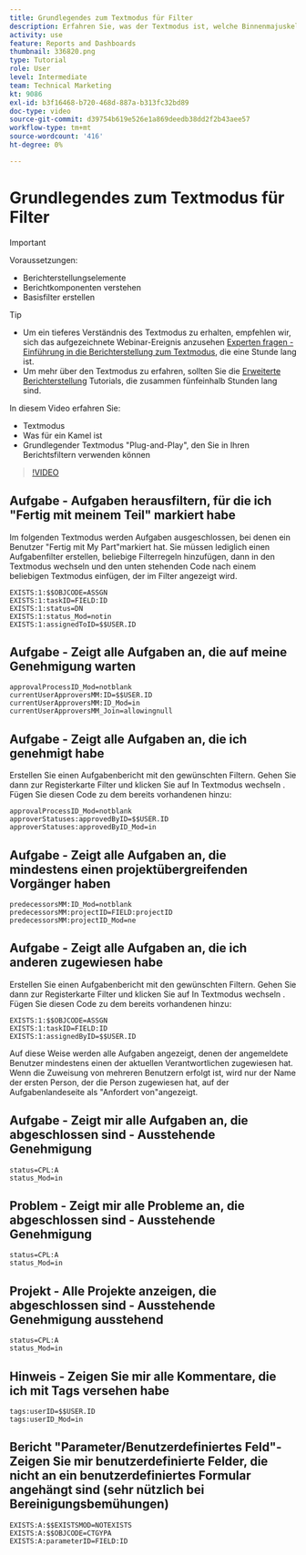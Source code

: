 ```yaml
---
title: Grundlegendes zum Textmodus für Filter
description: Erfahren Sie, was der Textmodus ist, welche Binnenmajuskel-Schreibweise verwendet wird und welchen einfachen Textmodus Sie in Ihren Berichtsfiltern in Workfront verwenden können.
activity: use
feature: Reports and Dashboards
thumbnail: 336820.png
type: Tutorial
role: User
level: Intermediate
team: Technical Marketing
kt: 9086
exl-id: b3f16468-b720-468d-887a-b313fc32bd89
doc-type: video
source-git-commit: d39754b619e526e1a869deedb38dd2f2b43aee57
workflow-type: tm+mt
source-wordcount: '416'
ht-degree: 0%

---
```


# Grundlegendes zum Textmodus für Filter

>[!IMPORTANT]
>
>Voraussetzungen:
>
>* Berichterstellungselemente
>* Berichtkomponenten verstehen
>* Basisfilter erstellen


>[!TIP]
>
>* Um ein tieferes Verständnis des Textmodus zu erhalten, empfehlen wir, sich das aufgezeichnete Webinar-Ereignis anzusehen [Experten fragen - Einführung in die Berichterstellung zum Textmodus](https://experienceleague.adobe.com/docs/workfront-events/events/reporting-and-dashboards/introduction-to-text-mode-reporting.html?lang=en), die eine Stunde lang ist.
>* Um mehr über den Textmodus zu erfahren, sollten Sie die [Erweiterte Berichterstellung](https://experienceleague.adobe.com/docs/workfront-learn/tutorials-workfront/reporting/advanced-reporting/welcome-to-advanced-reporting.html?lang=en) Tutorials, die zusammen fünfeinhalb Stunden lang sind.



In diesem Video erfahren Sie:

* Textmodus
* Was für ein Kamel ist
* Grundlegender Textmodus &quot;Plug-and-Play&quot;, den Sie in Ihren Berichtsfiltern verwenden können

>[!VIDEO](https://video.tv.adobe.com/v/336820/?quality=12)


## Aufgabe - Aufgaben herausfiltern, für die ich &quot;Fertig mit meinem Teil&quot; markiert habe

Im folgenden Textmodus werden Aufgaben ausgeschlossen, bei denen ein Benutzer &quot;Fertig mit My Part&quot;markiert hat. Sie müssen lediglich einen Aufgabenfilter erstellen, beliebige Filterregeln hinzufügen, dann in den Textmodus wechseln und den unten stehenden Code nach einem beliebigen Textmodus einfügen, der im Filter angezeigt wird.

```
EXISTS:1:$$OBJCODE=ASSGN  
EXISTS:1:taskID=FIELD:ID  
EXISTS:1:status=DN  
EXISTS:1:status_Mod=notin  
EXISTS:1:assignedToID=$$USER.ID 
```

## Aufgabe - Zeigt alle Aufgaben an, die auf meine Genehmigung warten

```
approvalProcessID_Mod=notblank
currentUserApproversMM:ID=$$USER.ID
currentUserApproversMM:ID_Mod=in
currentUserApproversMM_Join=allowingnull
```

## Aufgabe - Zeigt alle Aufgaben an, die ich genehmigt habe

Erstellen Sie einen Aufgabenbericht mit den gewünschten Filtern. Gehen Sie dann zur Registerkarte Filter und klicken Sie auf In Textmodus wechseln . Fügen Sie diesen Code zu dem bereits vorhandenen hinzu:

```
approvalProcessID_Mod=notblank
approverStatuses:approvedByID=$$USER.ID
approverStatuses:approvedByID_Mod=in
```

## Aufgabe - Zeigt alle Aufgaben an, die mindestens einen projektübergreifenden Vorgänger haben

```
predecessorsMM:ID_Mod=notblank
predecessorsMM:projectID=FIELD:projectID
predecessorsMM:projectID_Mod=ne
```

## Aufgabe - Zeigt alle Aufgaben an, die ich anderen zugewiesen habe

Erstellen Sie einen Aufgabenbericht mit den gewünschten Filtern. Gehen Sie dann zur Registerkarte Filter und klicken Sie auf In Textmodus wechseln . Fügen Sie diesen Code zu dem bereits vorhandenen hinzu:

```
EXISTS:1:$$OBJCODE=ASSGN
EXISTS:1:taskID=FIELD:ID
EXISTS:1:assignedByID=$$USER.ID
```

Auf diese Weise werden alle Aufgaben angezeigt, denen der angemeldete Benutzer mindestens einen der aktuellen Verantwortlichen zugewiesen hat. Wenn die Zuweisung von mehreren Benutzern erfolgt ist, wird nur der Name der ersten Person, der die Person zugewiesen hat, auf der Aufgabenlandeseite als &quot;Anfordert von&quot;angezeigt.

## Aufgabe - Zeigt mir alle Aufgaben an, die abgeschlossen sind - Ausstehende Genehmigung

```
status=CPL:A
status_Mod=in
```


## Problem - Zeigt mir alle Probleme an, die abgeschlossen sind - Ausstehende Genehmigung

```
status=CPL:A
status_Mod=in
```


## Projekt - Alle Projekte anzeigen, die abgeschlossen sind - Ausstehende Genehmigung ausstehend

```
status=CPL:A
status_Mod=in
```


## Hinweis - Zeigen Sie mir alle Kommentare, die ich mit Tags versehen habe

```
tags:userID=$$USER.ID
tags:userID_Mod=in
```


## Bericht &quot;Parameter/Benutzerdefiniertes Feld&quot;- Zeigen Sie mir benutzerdefinierte Felder, die nicht an ein benutzerdefiniertes Formular angehängt sind (sehr nützlich bei Bereinigungsbemühungen)

```
EXISTS:A:$$EXISTSMOD=NOTEXISTS
EXISTS:A:$$OBJCODE=CTGYPA
EXISTS:A:parameterID=FIELD:ID
```
